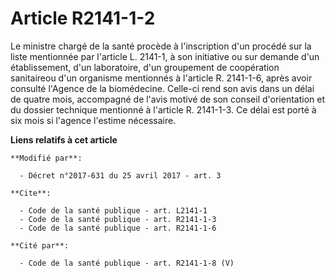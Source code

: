 # Article R2141-1-2

Le ministre chargé de la santé procède à l'inscription d'un procédé sur la liste mentionnée par l'article L. 2141-1, à son
initiative ou sur demande d'un établissement, d'un laboratoire, d'un groupement de coopération sanitaireou d'un organisme
mentionnés à l'article R. 2141-1-6, après avoir consulté l'Agence de la biomédecine. Celle-ci rend son avis dans un délai de
quatre mois, accompagné de l'avis motivé de son conseil d'orientation et du dossier technique mentionné à l'article R.
2141-1-3. Ce délai est porté à six mois si l'agence l'estime nécessaire.

**Liens relatifs à cet article**

	**Modifié par**:

	  - Décret n°2017-631 du 25 avril 2017 - art. 3

	**Cite**:

	  - Code de la santé publique - art. L2141-1
	  - Code de la santé publique - art. R2141-1-3
	  - Code de la santé publique - art. R2141-1-6

	**Cité par**:

	  - Code de la santé publique - art. R2141-1-8 (V)
